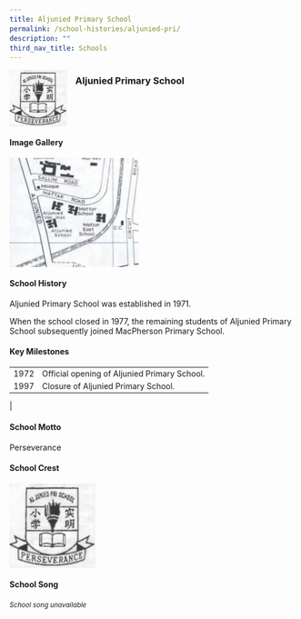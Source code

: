 ```yaml
---
title: Aljunied Primary School
permalink: /school-histories/aljunied-pri/
description: ""
third_nav_title: Schools
---
```

<img src="/images/aljuniedpri1.png" style="width:20%;margin-right:15px;" align = "left">

### **Aljunied Primary School**

<br clear="left">

#### **Image Gallery**

<p><a href="https://staging.d1yxymztqoj7qn.amplifyapp.com/images/aljuniedpri2.jpg">  
<img src="/images/aljuniedpri2.jpg" style="width:45%;margin-right:15px;" align = "left">
</a></p>

<br clear="left">

#### **School History**
Aljunied Primary School was established in 1971.  
  
When the school closed in 1977, the remaining students of Aljunied Primary School subsequently joined MacPherson Primary School.

#### **Key Milestones**

|  |  |
|:---:|---|
| 1972 | Official opening of Aljunied Primary School. |
| 1997 | Closure of Aljunied Primary School. |
|

#### **School Motto**
Perseverance

#### **School Crest**
<img src="/images/aljuniedpri1.png" style="width:30%;margin-right:15px;" align = "left">

<br clear="left">

#### **School Song**
*<small>School song unavailable</small>*